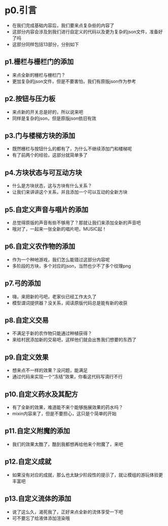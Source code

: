 # p0.引言
- 在我们完成基础内容后，我们要来点复杂些的内容了
- 这部分内容会涉及到我们进行自定义的代码以及更为复杂的json文件，准备好了吗
- 这部分同样包括13部分，分别如下

## p1.栅栏与栅栏门的添加
- 来点全新的栅栏与栅栏门？
- 更加复杂的json文件，但是不要害怕，我们有原版json作为参考

## p2.按钮与压力板
- 来点新的开关总是好的，所以说来吧
- 同样是复杂的json，但是原版json依旧有效

## p3.门与楼梯方块的添加
- 既然栅栏与按钮什么的都有了，为什么不继续添加门和楼梯呢
- 有了前两个的经验，这部分就简单多了

## p4.方块状态与可互动方块
- 什么是方块状态，这与方块有什么关系？
- 让我们来讲讲这个关系，并且添加一个可以互动的全新方块

## p5.自定义声音与唱片的添加
- 总觉得原版的声音有些不够用了？那就让我们来添加全新的声音吧
- 哦对了，一起来一张全新的唱片吧，MUSIC起！

## p6.自定义农作物的添加
- 作为一个种地游戏，我们怎么能错过这部分内容呢
- 多阶段的方块，多个对应的json，当然也少不了多个纹理png

## p7.弓的添加
- 嗨，来把新的弓吧，老家伙已经工作太久了
- 模型谓词提供器？没关系，阅读原版代码总是能有新的收获

## p8.自定义交易
- 不满足于新的农作物只能通过种植获得？
- 来给村民添加新的交易吧，这样他们就会出售我们想要的东西了

## p9.自定义效果
- 想来点不一样的效果？没问题，能满足
- 通过代码来实现一个“冻结”效果，你看这代码写滴行不行

## p10.自定义药水及其配方
- 有了全新的效果，难道能不来个能够施展效果的药水吗？
- mixin内容来了，但是不要担心，这只是个简单的开始

## p11.自定义附魔的添加
- 我们的效果太酷了，酷到我都想再给他来个附魔了，来吧

## p12.自定义成就
- 如果没有对应的成就，那么也太缺少阶段性的提示了，就让模组的游玩体验更丰富吧

## p13.自定义流体的添加
- 说了这么久，渴死我了，正好来点全新的流体享受一下吧
- 可不要忘了给液体添加渲染哦
